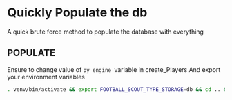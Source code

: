 # Quickly Populate the db

A quick brute force method to populate the database with everything


## POPULATE

Ensure to change value of ```py engine ```variable in create_Players
And export your environment variables

```sh
. venv/bin/activate && export FOOTBALL_SCOUT_TYPE_STORAGE=db && cd .. && cat ../master_populate | ./console.py && ./create_Players.py
```
